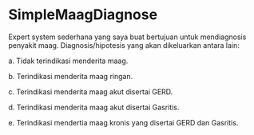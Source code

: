 # SimpleMaagDiagnose

Expert system sederhana yang saya buat bertujuan untuk mendiagnosis penyakit maag. Diagnosis/hipotesis yang akan dikeluarkan antara lain:
  
  a.	Tidak terindikasi menderita maag.
  
  b.	Terindikasi menderita maag ringan.
  
  c.	Terindikasi menderita maag akut disertai GERD.
  
  d.	Terindikasi menderita maag akut disertai Gasritis.
  
  e.	Terindikasi mendertia maag kronis yang disertai GERD dan Gasritis.
